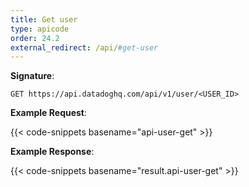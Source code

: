```yaml
---
title: Get user
type: apicode
order: 24.2
external_redirect: /api/#get-user
---
```


**Signature**:

`GET https://api.datadoghq.com/api/v1/user/<USER_ID>`

**Example Request**:

{{< code-snippets basename="api-user-get" >}}

**Example Response**:

{{< code-snippets basename="result.api-user-get" >}}

